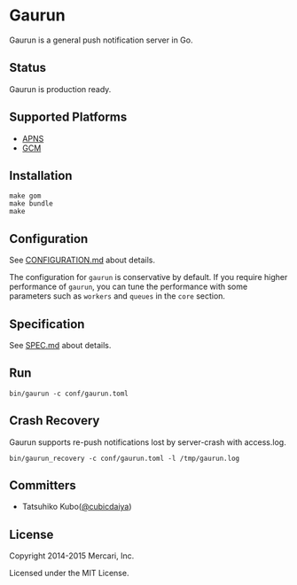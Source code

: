 # Gaurun

Gaurun is a general push notification server in Go.

## Status

Gaurun is production ready.

## Supported Platforms

 * [APNS](https://developer.apple.com/library/ios/documentation/networkinginternet/conceptual/remotenotificationspg/Chapters/ApplePushService.html)
 * [GCM](https://developer.android.com/google/gcm/index.html)

## Installation

```
make gom
make bundle
make
```

## Configuration

See [CONFIGURATION.md](https://github.com/mercari/gaurun/blob/master/CONFIGURATION.md) about details.

The configuration for `gaurun` is conservative by default.
If you require higher performance of `gaurun`, you can tune the performance with some parameters such as `workers` and `queues` in the `core` section.

## Specification

See [SPEC.md](https://github.com/mercari/gaurun/blob/master/SPEC.md) about details.

## Run

```
bin/gaurun -c conf/gaurun.toml
```

## Crash Recovery

Gaurun supports re-push notifications lost by server-crash with access.log.

```
bin/gaurun_recovery -c conf/gaurun.toml -l /tmp/gaurun.log
```

## Committers

 * Tatsuhiko Kubo([@cubicdaiya](https://github.com/cubicdaiya))

## License

Copyright 2014-2015 Mercari, Inc.


Licensed under the MIT License.
